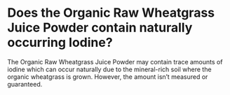 # Does the Organic Raw Wheatgrass Juice Powder contain naturally occurring Iodine?

The Organic Raw Wheatgrass Juice Powder may contain trace amounts of iodine which can occur naturally due to the mineral-rich soil where the organic wheatgrass is grown. However, the amount isn’t measured or guaranteed.